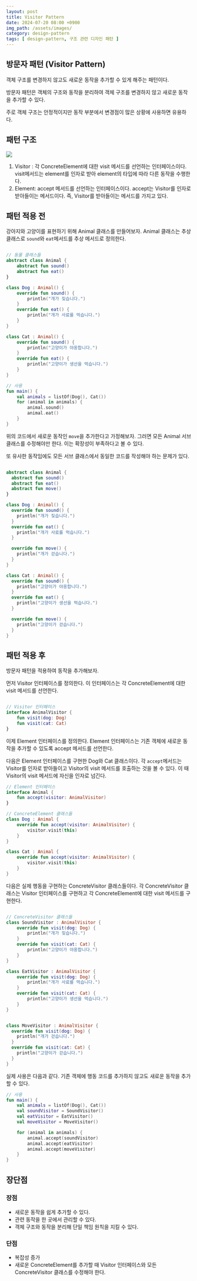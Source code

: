 ```yaml
---
layout: post
title: Visitor Pattern
date: 2024-07-20 08:00 +0900
img_path: /assets/images/
category: design-pattern
tags: [ design-pattern, 구조 관련 디자인 패턴 ]
---
```


## 방문자 패턴 (Visitor Pattern)

객체 구조를 변경하지 않고도 새로운 동작을 추가할 수 있게 해주는 패턴이다. 

방문자 패턴은 객체의 구조와 동작을 분리하여 객체 구조를 변경하지 않고 새로운 동작을 추가할 수 있다.

주로 객체 구조는 안정적이지만 동작 부분에서 변경점이 많은 상황에 사용하면 유용하다.

## 패턴 구조

![]({{site.url}}/assets/images/visitor.png)

1. Visitor : 각 ConcreteElement에 대한 visit 메서드를 선언하는 인터페이스이다. visit메서드는 element를 인자로 받아 element의 타입에 따라 다른 동작을 수행한다.
2. Element: accept 메서드를 선언하는 인터페이스이다. accept는 Visitor를 인자로 받아들이는 메서드이다. 즉, Visitor를 받아들이는 메서드를 가지고 있다.

## 패턴 적용 전

강아지와 고양이를 표현하기 위해 Animal 클래스를 만들어보자. Animal 클래스는 추상 클래스로 `sound`와 `eat`메서드를 추상 메서드로 정의한다. 

```kotlin

// 동물 클래스들
abstract class Animal {
    abstract fun sound()
    abstract fun eat()
}

class Dog : Animal() {
    override fun sound() {
        println("개가 짖습니다.")
    }
    override fun eat() {
        println("개가 사료를 먹습니다.")
    }
}

class Cat : Animal() {
    override fun sound() {
        println("고양이가 야옹합니다.")
    }
    override fun eat() {
        println("고양이가 생선을 먹습니다.")
    }
}

// 사용
fun main() {
    val animals = listOf(Dog(), Cat())
    for (animal in animals) {
        animal.sound()
        animal.eat()
    }
}


```
위의 코드에서 새로운 동작인 `move`을 추가한다고 가정해보자. 그러면 모든 Animal 서브클래스를 수정해야만 한다. 이는 확장성이 부족하다고 볼 수 있다.

또 유사한 동작임에도 모든 서브 클래스에서 동일한 코드를 작성해야 하는 문제가 있다.

```kotlin

abstract class Animal {
  abstract fun sound()
  abstract fun eat()
  abstract fun move()
}

class Dog : Animal() {
  override fun sound() {
    println("개가 짖습니다.")
  }
  override fun eat() {
    println("개가 사료를 먹습니다.")
  }

  override fun move() {
    println("개가 걷습니다.")
  }
}

class Cat : Animal() {
  override fun sound() {
    println("고양이가 야옹합니다.")
  }
  override fun eat() {
    println("고양이가 생선을 먹습니다.")
  }

  override fun move() {
    println("고양이가 걷습니다.")
  }
}

```

## 패턴 적용 후

방문자 패턴을 적용하여 동작을 추가해보자.

먼저 Visitor 인터페이스를 정의한다. 이 인터페이스는 각 ConcreteElement에 대한 visit 메서드를 선언한다.


```kotlin

// Visitor 인터페이스
interface AnimalVisitor {
    fun visit(dog: Dog)
    fun visit(cat: Cat)
}
```

이제 Element 인터페이스를 정의한다. Element 인터페이스는 기존 객체에 새로운 동작을 추가할 수 있도록 accept 메서드를 선언한다.

다음은 Element 인터페이스를 구현한 Dog와 Cat 클래스이다. 각 `accept`메서드는 Visitor를 인자로 받아들이고 Visitor의 visit 메서드를 호출하는 것을 볼 수 있다. 이 때 Visitor의 visit 메서드에 자신을 인자로 넘긴다.

```kotlin
// Element 인터페이스
interface Animal {
    fun accept(visitor: AnimalVisitor)
}

// ConcreteElement 클래스들
class Dog : Animal {
    override fun accept(visitor: AnimalVisitor) {
        visitor.visit(this)
    }
}

class Cat : Animal {
    override fun accept(visitor: AnimalVisitor) {
        visitor.visit(this)
    }
}
```

다음은 실제 행동을 구현하는 ConcreteVisitor 클래스들이다. 각 ConcreteVisitor 클래스는 Visitor 인터페이스를 구현하고 각 ConcreteElement에 대한 visit 메서드를 구현한다.

```kotlin

// ConcreteVisitor 클래스들
class SoundVisitor : AnimalVisitor {
    override fun visit(dog: Dog) {
        println("개가 짖습니다.")
    }
    override fun visit(cat: Cat) {
        println("고양이가 야옹합니다.")
    }
}

class EatVisitor : AnimalVisitor {
    override fun visit(dog: Dog) {
        println("개가 사료를 먹습니다.")
    }
    override fun visit(cat: Cat) {
        println("고양이가 생선을 먹습니다.")
    }
}


class MoveVisitor : AnimalVisitor {
  override fun visit(dog: Dog) {
    println("개가 걷습니다.")
  }
  override fun visit(cat: Cat) {
    println("고양이가 걷습니다.")
  }
}

```

실제 사용은 다음과 같다. 기존 객체에 행동 코드를 추가하지 않고도 새로운 동작을 추가할 수 있다.

```kotlin
// 사용
fun main() {
    val animals = listOf(Dog(), Cat())
    val soundVisitor = SoundVisitor()
    val eatVisitor = EatVisitor()
    val moveVisitor = MoveVisitor() 

    for (animal in animals) {
        animal.accept(soundVisitor)
        animal.accept(eatVisitor)
        animal.accept(moveVisitor)
    }
}
```



## 장단점

### 장점

- 새로운 동작을 쉽게 추가할 수 있다.
- 관련 동작을 한 곳에서 관리할 수 있다.
- 객체 구조와 동작을 분리해 단일 책임 원칙을 지킬 수 있다.

### 단점

- 복잡성 증가
- 새로운 ConcreteElement를 추가할 때 Visitor 인터페이스와 모든 ConcreteVisitor 클래스를 수정해야 한다.




